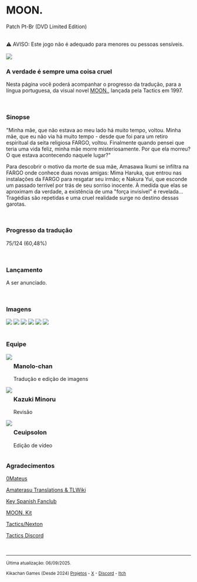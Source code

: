 <h1>MOON.</h1>
<p>Patch Pt-Br (DVD Limited Edition)</p>
<br/>
⚠️ AVISO: Este jogo não é adequado para menores ou pessoas sensíveis.
<br/>
<br/>
<img src="https://kikachangames.github.io/moon/cover_moon.jpg">
<br/>

<h3>A verdade é sempre uma coisa cruel</h3>
<p>Nesta página você poderá acompanhar o progresso da tradução, para a língua portuguesa, da visual novel <a href="https://vndb.org/v15" target="_blank">MOON.</a>, lançada pela Tactics em 1997.</p>
<br/>

<h3>Sinopse</h3>
<p>"Minha mãe, que não estava ao meu lado há muito tempo, voltou. Minha mãe, que eu não via há muito tempo - desde que foi para um retiro espiritual da seita religiosa FARGO, voltou. Finalmente quando pensei que teria uma vida feliz, minha mãe morre misteriosamente. Por que ela morreu? O que estava acontecendo naquele lugar?"</p>

<p>Para descobrir o motivo da morte de sua mãe, Amasawa Ikumi se infiltra na FARGO onde conhece duas novas amigas: Mima Haruka, que entrou nas instalações da FARGO para resgatar seu irmão; e Nakura Yui, que esconde um passado terrível por trás de seu sorriso inocente. À medida que elas se aproximam da verdade, a existência de uma "força invisível" é revelada... Tragédias são repetidas e uma cruel realidade surge no destino dessas garotas.</p>
<br/>

<h3>Progresso da tradução</h3>
<p>75/124 (60,48%)</p>
<br/>
  
<h3>Lançamento</h3>
<p>A ser anunciado.</p>
<br/>

<h3>Imagens</h3>
<img src="https://kikachangames.github.io/moon/00.png">
<img src="https://kikachangames.github.io/moon/01.png">
<img src="https://kikachangames.github.io/moon/02.png">
<img src="https://kikachangames.github.io/moon/03.png">
<img src="https://kikachangames.github.io/moon/04.png">
<img src="https://kikachangames.github.io/moon/05.png">
<br/>
<br/>

<h3>Equipe</h3>

<div>
  
<div style="display:inline-block;vertical-align:top;">
<img src="https://kikachangames.github.io/air/manolo.png">
</div>
<div style="display:inline-block;">
<h3>Manolo-chan</h3>
  <p>Tradução e edição de imagens</p>
</div>
  <br/>
  
<div style="display:inline-block;vertical-align:top;">
<img src="https://kikachangames.github.io/moon/kazuki.png">
</div>
<div style="display:inline-block;">
  <h3>Kazuki Minoru</h3>
    <p>Revisão</p>
</div>
<br/>

<div style="display:inline-block;vertical-align:top;">
<img src="https://kikachangames.github.io/air/ceuipsolon.png">
</div>
<div style="display:inline-block;">
  <h3>Ceuipsolon</h3>
    <p>Edição de vídeo</p>
</div>
<br/>

</div>

<h3>Agradecimentos</h3>
<p><a href="https://github.com/0Mateus" target="blank">0Mateus</a>
<p><a href="https://web.archive.org/web/20170910172739/https://tlwiki.org/index.php?title=MOON." target="blank">Amaterasu Translations & TLWiki</a></p>
<p><a href="https://web.archive.org/web/20160731010855/http://blog.keysf.com/2013/10/moon-parche-al-espanol-by-07inq.html" target="blank">Key Spanish Fanclub</a></p>
<p><a href="https://asceai.net/moonkit/" target="blank">MOON. Kit</a></p>
<p><a href="https://web.archive.org/web/20090523235119/http://nexton-net.jp/~nexton/moon/index.html" target="blank">Tactics/Nexton</a></p>
<p><a href="https://discord.gg/XUfvN2p" target="blank">Tactics Discord</a></p>
<br/>

<hr>
<p><small>Última atualização: 06/09/2025.</small></p>
<p><small>Kikachan Games (Desde 2024) <a href="https://kikachangames.github.io/projetos/">Projetos</a> - <a href="https://twitter.com/kikachangames/" target="_blank">X</a> - <a href="https://discord.gg/jsm8yKtu2E" target="_blank">Discord</a> - <a href="https://kikachan-games.itch.io/" target="_blank">Itch</a></small></p>
